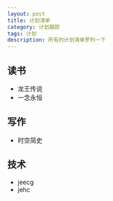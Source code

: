 ```yaml
---
layout: post
title: 计划清单
category: 计划跟踪
tags: 计划
description: 所有的计划清单罗列一下
---
```


## 读书

-  龙王传说
-  一念永恒

## 写作

-  时空简史

## 技术

-  jeecg
-  jehc